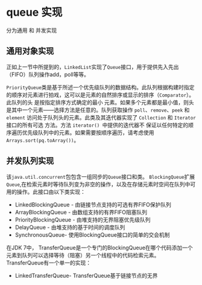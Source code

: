 # queue 实现

分为通用 和 并发实现

## 通用对象实现
正如上一节中所提到的，`LinkedList`实现了`Queue`接口，用于提供先入先出（FIFO）队列操作add，poll等等。

`PriorityQueue`类是基于所述一个优先级队列的数据结构。此队列根据构建时指定的顺序对元素进行拍戏，这可以是元素的自然排序或显示的排序（`Comparator`）。此队列的头 是按指定排序方式确定的最小 元素。如果多个元素都是最小值，则头是其中一个元素——选择方法是任意的。队列获取操作 `poll`、`remove`、`peek` 和 `element` 访问处于队列头的元素。此类及其迭代器实现了 `Collection` 和 `Iterator` 接口的所有可选 方法。方法 `iterator() `中提供的迭代器不 保证以任何特定的顺序遍历优先级队列中的元素。如果需要按顺序遍历，请考虑使用 `Arrays.sort(pq.toArray())`。 


## 并发队列实现

该`java.util.concurrent`包包含一组同步的`Queue`接口和类。 `BlockingQueue`扩展`Queue`,在检索元素时等待队列变为非空的操作，以及在存储元素时空间在队列中可用的操作。此接口由以下类实现：

* LinkedBlockingQueue - 由链接节点支持的可选有界FIFO保护队列
* ArrayBlockingQueue - 由数组支持的有界FIFO阻塞队列
* PriorityBlockingQueue - 由堆支持的无界阻塞优先级队列
* DelayQueue - 由堆支持的基于时间的调度队列
* SynchronousQueue- 使用BlockingQueue接口的简单的交会机制

在JDK 7中， TransferQueue是一个专门的BlockingQueue在哪个代码添加一个元素到队列可以选择等待（阻塞）另一个线程中的代码检索元素。TransferQueue有一个单一的实现：

* LinkedTransferQueue- TransferQueue基于链接节点的无界